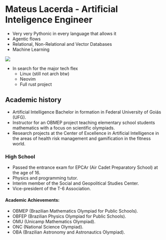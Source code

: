 # Mateus Lacerda - Artificial Inteligence Engineer

- Very very Pythonic in every language that allows it
- Agentic flows
- Relational, Non-Relational and Vector Databases
- Machine Learning

<img align="center" src="https://github-readme-stats.vercel.app/api/top-langs/?username=Mateus-Lacerda&amp;layout=compact&amp;theme=buefy&amp;hide_border=true" style="max-width: 100%;"/>

- In search for the major tech flex
  - Linux (still not arch btw)
  - Neovim
  - Full rust project

## Academic history
- Artificial Intelligence Bachelor in formation in Federal University of Goiás (UFG).
- Instructor for an OBMEP project teaching elementary school students mathematics with a focus on scientific olympiads.
- Research projects at the Center of Excellence in Artificial Intelligence in the areas of health risk management and gamification in the fitness world.

### High School
- Passed the entrance exam for EPCAr (Air Cadet Preparatory School) at the age of 16.
- Physics and programming tutor.
- Interim member of the Social and Geopolitical Studies Center.
- Vice-president of the T-6 Association.
 
#### Academic Achievements:
- OBMEP (Brazilian Mathematics Olympiad for Public Schools).
- OBFEP (Brazilian Physics Olympiad for Public Schools).
- OMU (Unicamp Mathematics Olympiad).
- ONC (National Science Olympiad).
- OBA (Brazilian Astronomy and Astronautics Olympiad).
